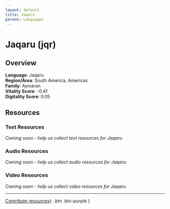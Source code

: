 ```yaml
---
layout: default
title: Jaqaru
parent: Languages
---
```


# Jaqaru (jqr)

## Overview

**Language**: Jaqaru  
**Region/Area**: South America, Americas  
**Family**: Aymaran  
**Vitality Score**: -0.41  
**Digitality Score**: 0.05  

## Resources

### Text Resources
*Coming soon - help us collect text resources for Jaqaru*

### Audio Resources
*Coming soon - help us collect audio resources for Jaqaru*

### Video Resources
*Coming soon - help us collect video resources for Jaqaru*

---

[Contribute resources](https://fairtrain.github.io/){: .btn .btn-purple }
